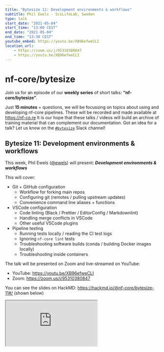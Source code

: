 ```yaml
---
title: "Bytesize 11: Development environments & workflows"
subtitle: Phil Ewels - SciLifeLab, Sweden
type: talk
start_date: "2021-05-04"
start_time: "13:00 CEST"
end_date: "2021-05-04"
end_time: "13:30 CEST"
youtube_embed: https://youtu.be/XB96efweCLI
location_url:
    - https://zoom.us/j/95310380847
    - https://youtu.be/XB96efweCLI
---
```


# nf-core/bytesize

Join us for an episode of our **weekly series** of short talks: **“nf-core/bytesize”**.

Just **15 minutes** + questions, we will be focussing on topics about using and developing nf-core pipelines.
These will be recorded and made available at <https://nf-co.re>
It is our hope that these talks / videos will build an archive of training material that can complement our documentation.
Got an idea for a talk? Let us know on the [`#bytesize`](https://nfcore.slack.com/channels/bytesize) Slack channel!

## Bytesize 11: Development environments & workflows

This week, Phil Ewels ([@ewels](http://github.com/ewels/)) will present: _**Development environments & workflows**_

This will cover:

* Git + GitHub configuration
  * Workflow for forking main repos
  * Configuring git (remotes / pulling upstream updates)
  * Convenience command line aliases + functions
* VSCode configuration
  * Code linting (Black / Prettier / EditorConfig / Markdownlint)
  * Handling merge conflicts in VSCode
  * Other useful VSCode plugins
* Pipeline testing
  * Running tests locally / reading the CI test logs
  * Ignoring `nf-core lint` tests
  * Troubleshooting software builds (conda / building Docker images locally)
  * Troubleshooting inside containers

The talk will be presented on Zoom and live-streamed on YouTube:

* YouTube: <https://youtu.be/XB96efweCLI>
* Zoom: <https://zoom.us/j/95310380847>

You can see the slides on HackMD: <https://hackmd.io/@nf-core/bytesize-11#/> (shown below)

<div class="embed-responsive embed-responsive-16by9 border shadow">
  <iframe class="embed-responsive-item" src="https://hackmd.io/@nf-core/bytesize-11#/" allowfullscreen></iframe>
</div>
